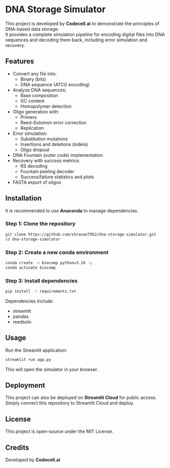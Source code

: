 # DNA Storage Simulator

This project is developed by **Codecell.ai** to demonstrate the principles of DNA-based data storage.  
It provides a complete simulation pipeline for encoding digital files into DNA sequences and decoding them back, including error simulation and recovery.

## Features
- Convert any file into:
  - Binary (bits)
  - DNA sequence (ATCG encoding)
- Analyze DNA sequences:
  - Base composition
  - GC content
  - Homopolymer detection
- Oligo generation with:
  - Primers
  - Reed–Solomon error correction
  - Replication
- Error simulation:
  - Substitution mutations
  - Insertions and deletions (indels)
  - Oligo dropout
- DNA Fountain (outer code) implementation
- Recovery with success metrics:
  - RS decoding
  - Fountain peeling decoder
  - Success/failure statistics and plots
- FASTA export of oligos

## Installation

It is recommended to use **Anaconda** to manage dependencies.

### Step 1: Clone the repository
```bash
git clone https://github.com/shravan7952/dna-storage-simulator.git
cd dna-storage-simulator
````

### Step 2: Create a new conda environment

```bash
conda create -n biocomp python=3.10 -y
conda activate biocomp
```

### Step 3: Install dependencies

```bash
pip install -r requirements.txt
```

Dependencies include:

* streamlit
* pandas
* reedsolo

## Usage

Run the Streamlit application:

```bash
streamlit run app.py
```

This will open the simulator in your browser.

## Deployment

This project can also be deployed on **Streamlit Cloud** for public access.
Simply connect this repository to Streamlit Cloud and deploy.

## License

This project is open-source under the MIT License.

## Credits

Developed by **Codecell.ai**

